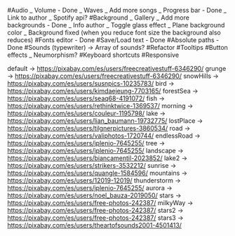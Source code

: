 #Audio
_ Volume - Done
_ Waves
_ Add more songs
_ Progress bar - Done
_ Link to author
_ Spotify api?
#Background
_ Gallery
_ Add more backgrounds - Done
_ Info author
_ Toggle glass effect
_ Plane background color
_ Background fixed (when you reduce font size the background also reduces)
#Fonts editor - Done
#Save/Load text - Done
#Absolute paths - Done
#Sounds (typewriter) -> Array of sounds?
#Refactor
#Tooltips
#Button effects
_ Neumorphism?
#Keyboard shortcuts
#Responsive

default -> https://pixabay.com/es/users/freecreativestuff-6346290/
grunge -> https://pixabay.com/es/users/freecreativestuff-6346290/
snowHills -> https://pixabay.com/es/users/susnpics-10235783/
bird -> https://pixabay.com/es/users/kimdaejeung-7703165/
forestSea -> https://pixabay.com/es/users/seaq68-4191072/
fish -> https://pixabay.com/es/users/rethinktwice-1369537/
morning -> https://pixabay.com/es/users/couleur-1195798/
lake -> https://pixabay.com/es/users/lian_baumann-19732775/
lostPlace -> https://pixabay.com/es/users/tilgnerpictures-3860534/
road -> https://pixabay.com/es/users/valiphotos-1720744/
endlessRoad -> https://pixabay.com/es/users/jplenio-7645255/
tree -> https://pixabay.com/es/users/jplenio-7645255/
landscape -> https://pixabay.com/es/users/biancamentil-2023852/
lake2 -> https://pixabay.com/es/users/strikers-3532212/
sunrise -> https://pixabay.com/es/users/quangle-1584596/
mountains -> https://pixabay.com/es/users/12019-12019/
thunderstorm -> https://pixabay.com/es/users/jplenio-7645255/
aurora -> https://pixabay.com/es/users/noel_bauza-2019050/
stars -> https://pixabay.com/es/users/free-photos-242387/
milkyWay -> https://pixabay.com/es/users/free-photos-242387/
stars2 -> https://pixabay.com/es/users/free-photos-242387/
stars3 -> https://pixabay.com/es/users/theartofsounds2001-4501413/
